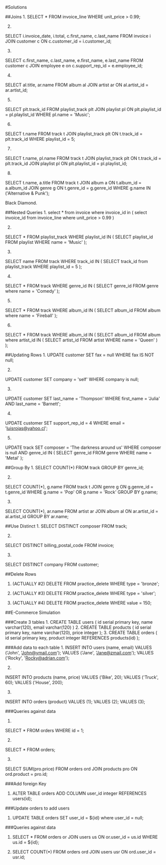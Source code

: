#Solutions

##Joins
1.
SELECT *
FROM invoice_line
WHERE unit_price > 0.99;

2.
SELECT i.invoice_date, i.total, c.first_name, c.last_name
FROM invoice i
JOIN customer c ON c.customer_id = i.customer_id;

3.
SELECT c.first_name, c.last_name, e.first_name, e.last_name
FROM customer c
JOIN employee e on c.support_rep_id = e.employee_id;

4.
SELECT al.title, ar.name
FROM album al
JOIN artist ar ON al.artist_id = ar.artist_id;

5.
SELECT plt.track_id
FROM playlist_track plt
JOIN playlist pl ON plt.playlist_id = pl.playlist_id
WHERE pl.name = 'Music';

6.
SELECT t.name
FROM track t
JOIN playlist_track plt ON t.track_id = plt.track_id
WHERE playlist_id = 5;

7.
SELECT t.name, pl.name
FROM track t
JOIN playlist_track plt ON t.track_id = plt.track_id
JOIN playlist pl ON plt.playlist_id = pl.playlist_id;

8.
SELECT t.name, a.title
FROM track t
JOIN album a ON t.album_id = a.album_id
JOIN genre g ON t.genre_id = g.genre_id
WHERE g.name IN ('Alternative & Punk');

Black Diamond.


##Nested Queries
1.
select *
from invoice
where invoice_id in (
	select invoice_id from invoice_line where unit_price > 0.99
)

2.
SELECT * FROM playlist_track
WHERE playlist_id IN (
	SELECT playlist_id FROM playlist
  WHERE name = 'Music'
);

3.
SELECT name
FROM track
WHERE track_id IN (
	SELECT track_id from playlist_track WHERE playlist_id = 5
);

4.
SELECT *
FROM track
WHERE genre_id IN (
	SELECT genre_id FROM genre where name = 'Comedy'
);

5.
SELECT *
FROM track
WHERE album_id IN (
	SELECT album_id FROM album where name = 'Fireball'
);

6.
SELECT *
FROM track
WHERE album_id IN (
	SELECT album_id FROM album where artist_id IN (
  	SELECT artist_id FROM artist WHERE name = 'Queen'
  )
);

##Updating Rows
1.
UPDATE customer
SET fax = null
WHERE fax IS NOT null;

2.
UPDATE customer
SET company = 'self'
WHERE company is null;

3.
UPDATE customer
SET last_name = 'Thompson'
WHERE first_name = 'Julia' AND last_name = 'Barnett';

4.
UPDATE customer
SET support_rep_id = 4
WHERE email = 'luisrojas@yahoo.cl';

5.
UPDATE track
SET composer = 'The darkness around us'
WHERE composer is null AND genre_id IN (
	SELECT genre_id FROM genre WHERE name = 'Metal'
);

##Group By
1.
SELECT COUNT(*)
FROM track
GROUP BY genre_id;

2.
SELECT COUNT(*), g.name
FROM track t
JOIN genre g ON g.genre_id = t.genre_id
WHERE g.name = 'Pop' OR g.name = 'Rock'
GROUP BY g.name;

3.
SELECT COUNT(*), ar.name
FROM artist ar
JOIN album al ON ar.artist_id = al.artist_id
GROUP BY ar.name;

##Use Distinct
1.
SELECT DISTINCT composer
FROM track;

2.
SELECT DISTINCT billing_postal_code
FROM invoice;

3.
SELECT DISTINCT company
FROM customer;

##Delete Rows
1. (ACTUALLY #2)
DELETE FROM practice_delete
WHERE type = 'bronze';

2. (ACTUALLY #3)
DELETE FROM practice_delete
WHERE type = 'silver';

3. (ACTUALLY #4)
DELETE FROM practice_delete
WHERE value = 150;

##E-Commerce Simulation

###Create 3 tables
1.
CREATE TABLE users (
    id serial primary key,
    name varchar(120),
    email varchar(120)
)
2.
CREATE TABLE products (
    id serial primary key,
    name varchar(120),
    price integer
);
3.
CREATE TABLE orders (
	id serial primary key,
  product integer REFERENCES products(id)
);

###Add data to each table
1.
INSERT INTO users (name, email)
VALUES ('John', 'John@ymail.com');
VALUES ('Jane', 'Jane@zmail.com');
VALUES ('Rocky', 'Rocky@adrian.com');

2.
INSERT INTO products (name, price)
VALUES ('Bike', 20);
VALUES ('Truck', 60);
VALUES ('House', 200);

3.
INSERT INTO orders (product)
VALUES (1);
VALUES (2);
VALUES (3);

###Queries against data

1.
SELECT *
FROM orders
WHERE id = 1;

2.
SELECT *
FROM orders;

3.
SELECT SUM(pro.price)
FROM orders ord
JOIN products pro
ON ord.product = pro.id;


###Add foreign Key
1. ALTER TABLE orders ADD COLUMN user_id integer REFERENCES users(id);

###Update orders to add users
1. UPDATE TABLE orders SET user_id = ${id} where user_id = null;

###Queries against data
1. SELECT * FROM orders or JOIN users us ON or.user_id = us.id WHERE us.id = ${id};

2. SELECT COUNT(*) FROM orders ord JOIN users usr ON ord.user_id = usr.id;